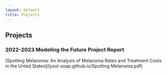 ```yaml
---
layout: default
title: Projects
---
```


## Projects

### 2022-2023 Modeling the Future Project Report

[Spotting Melanoma: An Analysis of Melanoma Rates and Treatment Costs in the Unted States](lysol-soap.github.io/Spotting Melanoma.pdf)

